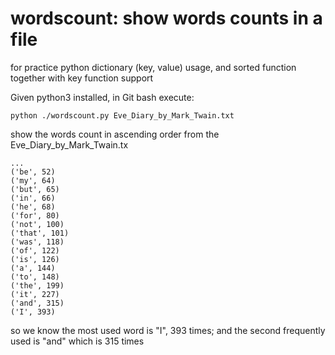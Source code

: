 # wordscount: show words counts in a file 

for practice python dictionary (key, value) usage, and sorted function together with key function support


Given python3 installed, in Git bash execute:

```python ./wordscount.py Eve_Diary_by_Mark_Twain.txt```

show the words count in ascending order from the Eve_Diary_by_Mark_Twain.tx 

```
...
('be', 52)
('my', 64)
('but', 65)
('in', 66)
('he', 68)
('for', 80)
('not', 100)
('that', 101)
('was', 118)
('of', 122)
('is', 126)
('a', 144)
('to', 148)
('the', 199)
('it', 227)
('and', 315)
('I', 393)
```

so we know the most used word is "I", 393 times; and the second frequently used is "and" which is 315 times
